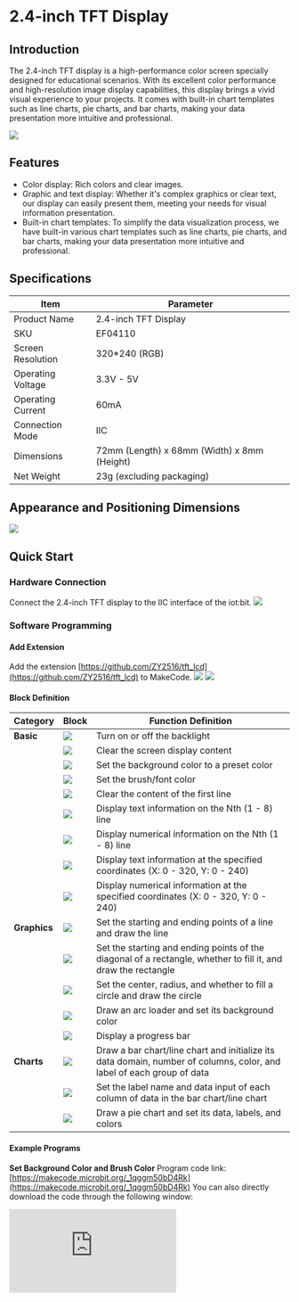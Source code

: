 ﻿# 2.4-inch TFT Display

## Introduction
The 2.4-inch TFT display is a high-performance color screen specially designed for educational scenarios. With its excellent color performance and high-resolution image display capabilities, this display brings a vivid visual experience to your projects. It comes with built-in chart templates such as line charts, pie charts, and bar charts, making your data presentation more intuitive and professional.

![](https://wiki-media-ef.oss-cn-hongkong.aliyuncs.com/docs/microbit/sensor/octopus-sensors/sensor/images/04110_01.png)

## Features
- Color display: Rich colors and clear images.
- Graphic and text display: Whether it's complex graphics or clear text, our display can easily present them, meeting your needs for visual information presentation.
- Built-in chart templates: To simplify the data visualization process, we have built-in various chart templates such as line charts, pie charts, and bar charts, making your data presentation more intuitive and professional.

## Specifications
| Item | Parameter |
| --- | --- |
| Product Name | 2.4-inch TFT Display |
| SKU | EF04110 |
| Screen Resolution | 320*240 (RGB) |
| Operating Voltage | 3.3V - 5V |
| Operating Current | 60mA |
| Connection Mode | IIC |
| Dimensions | 72mm (Length) x 68mm (Width) x 8mm (Height) |
| Net Weight | 23g (excluding packaging) |

## Appearance and Positioning Dimensions
![](https://wiki-media-ef.oss-cn-hongkong.aliyuncs.com/docs/microbit/sensor/octopus-sensors/sensor/images/04110_02.png)

## Quick Start

### Hardware Connection
Connect the 2.4-inch TFT display to the IIC interface of the iot:bit.
![](https://wiki-media-ef.oss-cn-hongkong.aliyuncs.com/docs/microbit/sensor/octopus-sensors/sensor/images/04110_03.png)

### Software Programming

#### Add Extension
Add the extension [https://github.com/ZY2516/tft_lcd](https://github.com/ZY2516/tft_lcd) to MakeCode.
![](https://wiki-media-ef.oss-cn-hongkong.aliyuncs.com/docs/microbit/sensor/octopus-sensors/sensor/images/04110_04.png)
![](https://wiki-media-ef.oss-cn-hongkong.aliyuncs.com/docs/microbit/sensor/octopus-sensors/sensor/images/04110_05.png)

#### Block Definition
| Category | Block | Function Definition |
| ------- | --- | --- |
| **Basic** | ![](https://wiki-media-ef.oss-cn-hongkong.aliyuncs.com/i18n/en/docusaurus-plugin-content-docs/current/microbit/sensor/octopus-sensors/sensor/images/04110_block_01.png) | Turn on or off the backlight |
|  | ![](https://wiki-media-ef.oss-cn-hongkong.aliyuncs.com/i18n/en/docusaurus-plugin-content-docs/current/microbit/sensor/octopus-sensors/sensor/images/04110_block_02.png) | Clear the screen display content |
|  | ![](https://wiki-media-ef.oss-cn-hongkong.aliyuncs.com/i18n/en/docusaurus-plugin-content-docs/current/microbit/sensor/octopus-sensors/sensor/images/04110_block_03.png) | Set the background color to a preset color |
|  | ![](https://wiki-media-ef.oss-cn-hongkong.aliyuncs.com/i18n/en/docusaurus-plugin-content-docs/current/microbit/sensor/octopus-sensors/sensor/images/04110_block_04.png) | Set the brush/font color |
|  | ![](https://wiki-media-ef.oss-cn-hongkong.aliyuncs.com/i18n/en/docusaurus-plugin-content-docs/current/microbit/sensor/octopus-sensors/sensor/images/04110_block_05.png) | Clear the content of the first line |
|  | ![](https://wiki-media-ef.oss-cn-hongkong.aliyuncs.com/i18n/en/docusaurus-plugin-content-docs/current/microbit/sensor/octopus-sensors/sensor/images/04110_block_06.png) | Display text information on the Nth (1 - 8) line |
|  | ![](https://wiki-media-ef.oss-cn-hongkong.aliyuncs.com/i18n/en/docusaurus-plugin-content-docs/current/microbit/sensor/octopus-sensors/sensor/images/04110_block_07.png) | Display numerical information on the Nth (1 - 8) line |
|  | ![](https://wiki-media-ef.oss-cn-hongkong.aliyuncs.com/i18n/en/docusaurus-plugin-content-docs/current/microbit/sensor/octopus-sensors/sensor/images/04110_block_08.png) | Display text information at the specified coordinates (X: 0 - 320, Y: 0 - 240) |
|  | ![](https://wiki-media-ef.oss-cn-hongkong.aliyuncs.com/i18n/en/docusaurus-plugin-content-docs/current/microbit/sensor/octopus-sensors/sensor/images/04110_block_09.png) | Display numerical information at the specified coordinates (X: 0 - 320, Y: 0 - 240) |
| **Graphics** | ![](https://wiki-media-ef.oss-cn-hongkong.aliyuncs.com/i18n/en/docusaurus-plugin-content-docs/current/microbit/sensor/octopus-sensors/sensor/images/04110_block_10.png) | Set the starting and ending points of a line and draw the line |
|  | ![](https://wiki-media-ef.oss-cn-hongkong.aliyuncs.com/i18n/en/docusaurus-plugin-content-docs/current/microbit/sensor/octopus-sensors/sensor/images/04110_block_11.png) | Set the starting and ending points of the diagonal of a rectangle, whether to fill it, and draw the rectangle |
|  | ![](https://wiki-media-ef.oss-cn-hongkong.aliyuncs.com/i18n/en/docusaurus-plugin-content-docs/current/microbit/sensor/octopus-sensors/sensor/images/04110_block_12.png) | Set the center, radius, and whether to fill a circle and draw the circle |
|  | ![](https://wiki-media-ef.oss-cn-hongkong.aliyuncs.com/i18n/en/docusaurus-plugin-content-docs/current/microbit/sensor/octopus-sensors/sensor/images/04110_block_13.png) | Draw an arc loader and set its background color |
|  | ![](https://wiki-media-ef.oss-cn-hongkong.aliyuncs.com/i18n/en/docusaurus-plugin-content-docs/current/microbit/sensor/octopus-sensors/sensor/images/04110_block_14.png) | Display a progress bar |
| **Charts** | ![](https://wiki-media-ef.oss-cn-hongkong.aliyuncs.com/i18n/en/docusaurus-plugin-content-docs/current/microbit/sensor/octopus-sensors/sensor/images/04110_block_15.png) | Draw a bar chart/line chart and initialize its data domain, number of columns, color, and label of each group of data |
|  | ![](https://wiki-media-ef.oss-cn-hongkong.aliyuncs.com/i18n/en/docusaurus-plugin-content-docs/current/microbit/sensor/octopus-sensors/sensor/images/04110_block_16.png) | Set the label name and data input of each column of data in the bar chart/line chart |
|  | ![](https://wiki-media-ef.oss-cn-hongkong.aliyuncs.com/i18n/en/docusaurus-plugin-content-docs/current/microbit/sensor/octopus-sensors/sensor/images/04110_block_17.png) | Draw a pie chart and set its data, labels, and colors |

#### Example Programs

**Set Background Color and Brush Color**
Program code link: [https://makecode.microbit.org/_1qggm50bD4Rk](https://makecode.microbit.org/_1qggm50bD4Rk)
You can also directly download the code through the following window:
<div
    style={{
        position: 'relative',
        paddingBottom: '60%',
        overflow: 'hidden',
    }}
>
    <iframe
        src="https://makecode.microbit.org/_1qggm50bD4Rk"
        frameborder="0"
        sandbox="allow-popups allow-forms allow-scripts allow-same-origin"
        style={{
            position: 'absolute',
            width: '100%',
            height: '100%',
        }}
    />
</div>

**Result**
After pressing button A, display the text "A" and a random number (0 - 9) at a random position.

**Display Numbers and Text**
Program code link: [https://makecode.microbit.org/_PF5Ym1a0e45M](https://makecode.microbit.org/_PF5Ym1a0e45M)
You can also directly download the code through the following window:
<div
    style={{
        position: 'relative',
        paddingBottom: '60%',
        overflow: 'hidden',
    }}
>
    <iframe
        src="https://makecode.microbit.org/_PF5Ym1a0e45M"
        frameborder="0"
        sandbox="allow-popups allow-forms allow-scripts allow-same-origin"
        style={{
            position: 'absolute',
            width: '100%',
            height: '100%',
        }}
    />
</div>

**Result**
After power-on, display the text "A" on the first line and the number 0 on the second line.

**Draw Lines, Circles, and Rectangles**
Program code link: [https://makecode.microbit.org/_57hLj6aTA2ap](https://makecode.microbit.org/_57hLj6aTA2ap)
You can also directly download the code through the following window:
<div
    style={{
        position: 'relative',
        paddingBottom: '60%',
        overflow: 'hidden',
    }}
>
    <iframe
        src="https://makecode.microbit.org/_57hLj6aTA2ap"
        frameborder="0"
        sandbox="allow-popups allow-forms allow-scripts allow-same-origin"
        style={{
            position: 'absolute',
            width: '100%',
            height: '100%',
        }}
    />
</div>

**Result**
After pressing button A, draw a straight line;
After pressing button B, draw a rectangular frame;
After pressing the logo, draw a filled circle.

**Draw an Arc Loader**
Program code link: [https://makecode.microbit.org/_FqYiqfL3y0VL](https://makecode.microbit.org/_FqYiqfL3y0VL)
You can also directly download the code through the following window:
<div
    style={{
        position: 'relative',
        paddingBottom: '60%',
        overflow: 'hidden',
    }}
>
    <iframe
        src="https://makecode.microbit.org/_FqYiqfL3y0VL"
        frameborder="0"
        sandbox="allow-popups allow-forms allow-scripts allow-same-origin"
        style={{
            position: 'absolute',
            width: '100%',
            height: '100%',
        }}
    />
</div>

**Result**
After pressing button A, draw an arc loader.

**Draw a Progress Bar**
Program code link: [https://makecode.microbit.org/_hxcfvg22vWmL](https://makecode.microbit.org/_hxcfvg22vWmL)
You can also directly download the code through the following window:
<div
    style={{
        position: 'relative',
        paddingBottom: '60%',
        overflow: 'hidden',
    }}
>
    <iframe
        src="https://makecode.microbit.org/_hxcfvg22vWmL"
        frameborder="0"
        sandbox="allow-popups allow-forms allow-scripts allow-same-origin"
        style={{
            position: 'absolute',
            width: '100%',
            height: '100%',
        }}
    />
</div>

**Result**
After pressing button A, draw a progress bar.

**Draw a Line Chart**
Program code link: [https://makecode.microbit.org/_Wqr0fTKvE4ua](https://makecode.microbit.org/_Wqr0fTKvE4ua)
You can also directly download the code through the following window:
<div
    style={{
        position: 'relative',
        paddingBottom: '60%',
        overflow: 'hidden',
    }}
>
    <iframe
        src="https://makecode.microbit.org/_Wqr0fTKvE4ua"
        frameborder="0"
        sandbox="allow-popups allow-forms allow-scripts allow-same-origin"
        style={{
            position: 'absolute',
            width: '100%',
            height: '100%',
        }}
    />
</div>

**Result**
After pressing button A, draw a line chart.

**Draw a Bar Chart**
Program code link: [https://makecode.microbit.org/_bj5eqf16kXjY](https://makecode.microbit.org/_bj5eqf16kXjY)
You can also directly download the code through the following window:
<div
    style={{
        position: 'relative',
        paddingBottom: '60%',
        overflow: 'hidden',
    }}
>
    <iframe
        src="https://makecode.microbit.org/_bj5eqf16kXjY"
        frameborder="0"
        sandbox="allow-popups allow-forms allow-scripts allow-same-origin"
        style={{
            position: 'absolute',
            width: '100%',
            height: '100%',
        }}
    />
</div>

**Result**
After pressing button A, draw a bar chart.

**Draw a Pie Chart**
Program code link: [https://makecode.microbit.org/_4C9Jq2efHDC2](https://makecode.microbit.org/_4C9Jq2efHDC2)
You can also directly download the code through the following window:
<div
    style={{
        position: 'relative',
        paddingBottom: '60%',
        overflow: 'hidden',
    }}
>
    <iframe
        src="https://makecode.microbit.org/_4C9Jq2efHDC2"
        frameborder="0"
        sandbox="allow-popups allow-forms allow-scripts allow-same-origin"
        style={{
            position: 'absolute',
            width: '100%',
            height: '100%',
        }}
    />
</div>

**Result**
After pressing button A, draw a pie chart.

**Overall Test Program**
Program code link: [https://makecode.microbit.org/_7rXKwwR6JgLK](https://makecode.microbit.org/_7rXKwwR6JgLK)
You can also directly download the code through the following window:
<div
    style={{
        position: 'relative',
        paddingBottom: '60%',
        overflow: 'hidden',
    }}
>
    <iframe
        src="https://makecode.microbit.org/_7rXKwwR6JgLK"
        frameborder="0"
        sandbox="allow-popups allow-forms allow-scripts allow-same-origin"
        style={{
            position: 'absolute',
            width: '100%',
            height: '100%',
        }}
    />
</div>

### Result
Each time you press button A, the display function will switch:
- Function 1: Display lines, rectangles, circles, and text.
- Function 2: Display a bar chart.
- Function 3: Display a line chart.
- Function 4: Display a pie chart.
- Function 5: Display a progress bar.
- Function 6: Display a loading graph.
After pressing the logo, randomly switch the background color and brush color.
